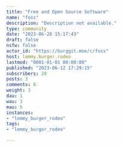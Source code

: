 ```yaml
---
title: "Free and Open Source Software" 
name: "foss"
description: "Description not available."
type: community
date: "2023-06-28 15:17:43"
draft: false
nsfw: false
actor_id: "https://burggit.moe/c/foss"
host: lemmy.burger.rodeo
lastmod: "0001-01-01 00:00:00"
published: "2023-06-12 17:29:15"
subscribers: 28
posts: 3
comments: 6
weight: 3
dau: 1
wau: 3
mau: 5
instances:
- "lemmy_burger_rodeo"
tags: 
- "lemmy_burger_rodeo"

---
```

